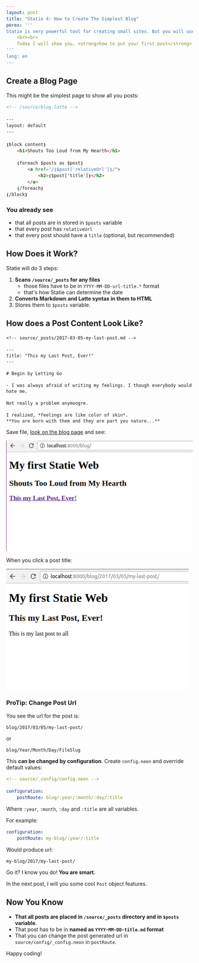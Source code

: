 ```yaml
---
layout: post
title: "Statie 4: How to Create The Simplest Blog"
perex: '''
Statie is very powerful tool for creating small sites. But you will use just small part of it's features, having just micro-sites. How to get to full 100%? <strong>Build a blog</strong>.
    <br><br>
    Today I will show you, <strong>how to put your first post</strong>.
'''
lang: en
---
```



## Create a Blog Page

This might be the simplest page to show all you posts:


```html
<!-- /source/blog.latte -->

---
layout: default
---

❴block content❵
    <h1>Shouts Too Loud from My Hearth</h1>

    ❴foreach $posts as $post❵
        <a href="/❴$post['relativeUrl']❵/">
            <h2>❴$post['title']❵</h2>
        </a>
    ❴/foreach❵
❴/block❵
```

### You already see

- that all posts are in stored in `$posts` variable
- that every post has `relativeUrl`
- that every post should have a `title` (optional, but recommended)


## How Does it Work?

Statie will do 3 steps:

1. **Scans `/source/_posts` for any files**
    - those files have to be in `YYYY-MM-DD-url-title.*` format
    - that's how Statie can determine the date
2. **Converts Markdown and Latte syntax in them to HTML**
3. Stores them to `$posts` variable.


## How does a Post Content Look Like?

```twig
<!-- source/_posts/2017-03-05-my-last-post.md -->

---
title: "This my Last Post, Ever!"
---

# Begin by Letting Go

- I was always afraid of writing my feelings. I though everybody would hate me.

Not really a problem anymoogre.

I realized, *feelings are like color of skin*.
**You are born with them and they are part you nature...**
```

Save file, [look on the blog page](http://localhost:8000/blog) and see:

<div class="text-center">
    <img src="/../../../../assets/images/posts/2017/statie-4/statie-blog.png" class="thumbnail">
</div>

When you click a post title:

<div class="text-center">
    <img src="/../../../../assets/images/posts/2017/statie-4/statie-post.png" class="thumbnail">
</div>



### ProTip: Change Post Url

You see the url for the post is:

```
blog/2017/03/05/my-last-post/
```

or

```
blog/Year/Month/Day/FileSlug
```

This **can be changed by configuration**. Create `config.neon` and override default values:

```yaml
<!-- source/_config/config.neon -->

configuration:
    postRoute: blog/:year/:month/:day/:title
```

Where `:year`, `:month`, `:day` and `:title` are all variables.

For example:

```yaml
configuration:
    postRoute: my-blog/:year/:title
```

Would produce url:

```
my-blog/2017/my-last-post/
```

Go it? I know you do! **You are smart.**



In the next post, I will you some cool `Post` object features.


## Now You Know

- **That all posts are placed in `/source/_posts` directory and in `$posts` variable**.
- That post has to be in **named as `YYYY-MM-DD-title.md` format**
- That you can change the post generated url in `source/config/_config.neon` in `postRoute`.


Happy coding!
